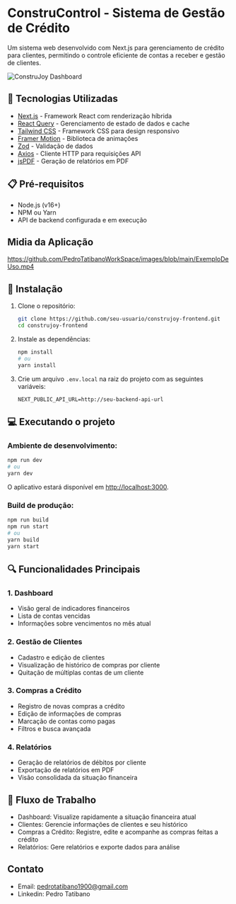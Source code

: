 # ConstruControl - Sistema de Gestão de Crédito

Um sistema web desenvolvido com Next.js para gerenciamento de crédito para clientes, permitindo o controle eficiente de contas a receber e gestão de clientes.

![ConstruJoy Dashboard](https://via.placeholder.com/800x400?text=ConstruJoy+Dashboard)

## 🚀 Tecnologias Utilizadas

- [Next.js](https://nextjs.org/) - Framework React com renderização híbrida
- [React Query](https://react-query.tanstack.com/) - Gerenciamento de estado de dados e cache
- [Tailwind CSS](https://tailwindcss.com/) - Framework CSS para design responsivo
- [Framer Motion](https://www.framer.com/motion/) - Biblioteca de animações
- [Zod](https://github.com/colinhacks/zod) - Validação de dados
- [Axios](https://axios-http.com/) - Cliente HTTP para requisições API
- [jsPDF](https://parall.ax/products/jspdf) - Geração de relatórios em PDF

## 📋 Pré-requisitos

- Node.js (v16+)
- NPM ou Yarn
- API de backend configurada e em execução

## Midia da Aplicação

https://github.com/PedroTatibanoWorkSpace/images/blob/main/ExemploDeUso.mp4

## 🔧 Instalação

1. Clone o repositório:
   ```bash
   git clone https://github.com/seu-usuario/construjoy-frontend.git
   cd construjoy-frontend
   ```

2. Instale as dependências:
   ```bash
   npm install
   # ou
   yarn install
   ```

3. Crie um arquivo `.env.local` na raiz do projeto com as seguintes variáveis:
   ```
   NEXT_PUBLIC_API_URL=http://seu-backend-api-url
   ```

## 💻 Executando o projeto

### Ambiente de desenvolvimento:
```bash
npm run dev
# ou
yarn dev
```

O aplicativo estará disponível em [http://localhost:3000](http://localhost:3000).

### Build de produção:
```bash
npm run build
npm run start
# ou
yarn build
yarn start
```

## 🔍 Funcionalidades Principais

### 1. Dashboard
- Visão geral de indicadores financeiros
- Lista de contas vencidas
- Informações sobre vencimentos no mês atual

### 2. Gestão de Clientes
- Cadastro e edição de clientes
- Visualização de histórico de compras por cliente
- Quitação de múltiplas contas de um cliente

### 3. Compras a Crédito
- Registro de novas compras a crédito
- Edição de informações de compras
- Marcação de contas como pagas
- Filtros e busca avançada

### 4. Relatórios
- Geração de relatórios de débitos por cliente
- Exportação de relatórios em PDF
- Visão consolidada da situação financeira

## 📄 Fluxo de Trabalho
- Dashboard: Visualize rapidamente a situação financeira atual
- Clientes: Gerencie informações de clientes e seu histórico
- Compras a Crédito: Registre, edite e acompanhe as compras feitas a crédito
- Relatórios: Gere relatórios e exporte dados para análise

## Contato
- Email: pedrotatibano1900@gmail.com
- Linkedin: Pedro Tatibano
